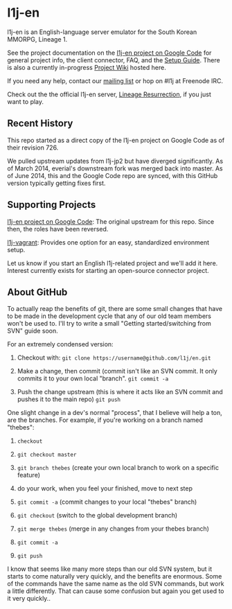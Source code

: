 l1j-en
======

l1j-en is an English-language server emulator for the South Korean MMORPG,
Lineage 1.

See the project documentation on the
[l1j-en project on Google Code](http://code.google.com/p/l1j-en) for general
project info, the client connector, FAQ, and the
[Setup Guide](https://code.google.com/p/l1j-en/wiki/SetupGuide).  There is also
a currently in-progress [Project Wiki](https://github.com/l1j/en/wiki) hosted
here.

If you need any help, contact our
[mailing list](https://groups.google.com/forum/#!forum/l1j-en) or hop on #l1j
at Freenode IRC.

Check out the the official l1j-en server,
[Lineage Resurrection](https://zelgo.net/linweb/default/index), if you just
want to play.

Recent History
--------------

This repo started as a direct copy of the l1j-en project on Google Code as of
their revision 726.

We pulled upstream updates from l1j-jp2 but have diverged significantly. As of
March 2014, everial's downstream fork was merged back into master.  As of June
2014, this and the Google Code repo are synced, with this GitHub version
typically getting fixes first.

Supporting Projects
-------------------

[l1j-en project on Google Code](http://code.google.com/p/l1j-en): The original
upstream for this repo.  Since then, the roles have been reversed.

[l1j-vagrant](https://github.com/phuedx/l1j-vagrant): Provides one option for
an easy, standardized environment setup.

Let us know if you start an English l1j-related project and we'll add it here.
Interest currently exists for starting an open-source connector project.

About GitHub
------------

To actually reap the benefits of git, there are some small changes that have to
be made in the development cycle that any of our old team members won't be used
to. I'll try to write a small "Getting started/switching from SVN" guide soon.

For an extremely condensed version:

1. Checkout with: `git clone https://username@github.com/l1j/en.git`

2. Make a change, then commit (commit isn't like an SVN commit.  It only
commits it to your own local "branch".  `git commit -a`

3. Push the change upstream (this is where it acts like an SVN commit and
pushes it to the main repo)  `git push`

One slight change in a dev's normal "process", that I believe will help a ton,
are the branches.  For example, if you're working on a branch named "thebes":

1. `checkout`

2. `git checkout master`

3. `git branch thebes` (create your own local branch to work on a specific
   feature)

4. do your work, when you feel your finished, move to next step

5. `git commit -a` (commit changes to your local "thebes" branch)

6. `git checkout` (switch to the global development branch)

7. `git merge thebes` (merge in any changes from your thebes branch)

8. `git commit -a`

9. `git push`

I know that seems like many more steps than our old SVN system, but it starts
to come naturally very quickly, and the benefits are enormous.  Some of the
commands have the same name as the old SVN commands, but work a little
differently.  That can cause some confusion but again you get used to it very
quickly..



